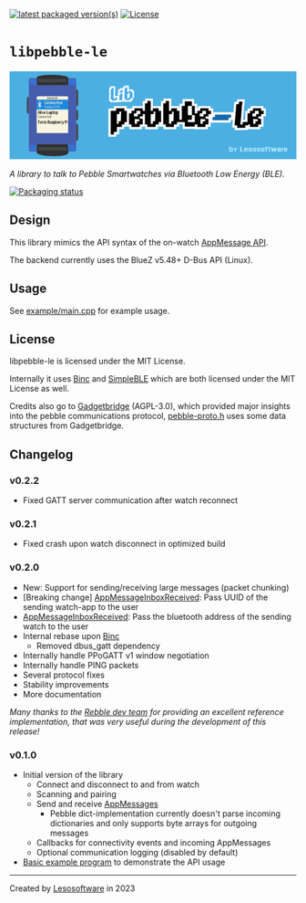 [![latest packaged version(s)](https://repology.org/badge/latest-versions/pebble-le.svg)](https://repology.org/project/pebble-le/versions) [![License](https://img.shields.io/github/license/WayfireWM/wayfire)](LICENSE)

# `libpebble-le`

![Banner](docs/banner.png)

_A library to talk to Pebble Smartwatches via Bluetooth Low Energy (BLE)._

[![Packaging status](https://repology.org/badge/vertical-allrepos/pebble-le.svg)](https://repology.org/project/pebble-le/versions)

## Design

This library mimics the API syntax of the on-watch [AppMessage API](https://developer.rebble.io/developer.pebble.com/docs/c/Foundation/AppMessage/index.html).

The backend currently uses the BlueZ v5.48+ D-Bus API (Linux).

## Usage

See [example/main.cpp](example/main.cpp) for example usage.

## License

libpebble-le is licensed under the MIT License.

Internally it uses [Binc](https://github.com/weliem/bluez_inc) and [SimpleBLE](https://github.com/OpenBluetoothToolbox/SimpleBLE) which are both licensed under the MIT License as well.

Credits also go to [Gadgetbridge](https://codeberg.org/Freeyourgadget/Gadgetbridge) (AGPL-3.0), which provided major insights into the pebble communications protocol, [pebble-proto.h](src/pebble-proto.h) uses some data structures from Gadgetbridge.

## Changelog

### v0.2.2

* Fixed GATT server communication after watch reconnect

### v0.2.1

* Fixed crash upon watch disconnect in optimized build

### v0.2.0

* New: Support for sending/receiving large messages (packet chunking)
* [Breaking change] [AppMessageInboxReceived](include/pebble-le/pebble-types.h#L66): Pass UUID of the sending watch-app to the user
* [AppMessageInboxReceived](include/pebble-le/pebble-types.h#L66): Pass the bluetooth address of the sending watch to the user
* Internal rebase upon [Binc](https://github.com/weliem/bluez_inc)
  * Removed dbus_gatt dependency
* Internally handle PPoGATT v1 window negotiation
* Internally handle PING packets
* Several protocol fixes
* Stability improvements
* More documentation

_Many thanks to the [Rebble dev team](https://github.com/pebble-dev/mobile-app/blob/master/android/app/src/main/kotlin/io/rebble/cobble/bluetooth) for providing an excellent reference implementation, that was very useful during the development of this release!_

### v0.1.0

* Initial version of the library
  * Connect and disconnect to and from watch
  * Scanning and pairing
  * Send and receive [AppMessages](https://developer.rebble.io/developer.pebble.com/docs/c/Foundation/AppMessage/index.html)
    * Pebble dict-implementation currently doesn't parse incoming dictionaries and only supports byte arrays for outgoing messages
  * Callbacks for connectivity events and incoming AppMessages
  * Optional communication logging (disabled by default)
* [Basic example program](example/main.cpp) to demonstrate the API usage

---

Created by [Lesosoftware](https://github.com/leso-kn) in 2023
